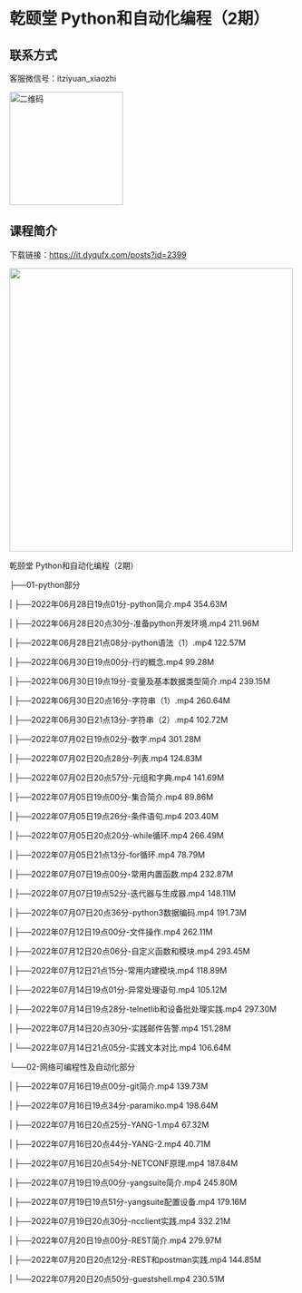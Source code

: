 # 乾颐堂 Python和自动化编程（2期）

## 联系方式

客服微信号：itziyuan_xiaozhi

<img src="https://ziyuanyun.oss-cn-guangzhou.aliyuncs.com/common/20240614073449/666b82192834a.jpg" width="200" height="200" alt="二维码">

## 课程简介

下载链接：https://it.dyqufx.com/posts?id=2399

<img src="https://ziyuanyun.oss-cn-guangzhou.aliyuncs.com/yun/20240515183933/664490e551034.jpg" width="500" alt="">

  乾颐堂 Python和自动化编程（2期）



 ├──01-python部分

 | ├──2022年06月28日19点01分-python简介.mp4 354.63M

 | ├──2022年06月28日20点30分-准备python开发环境.mp4 211.96M

 | ├──2022年06月28日21点08分-python语法（1）.mp4 122.57M

 | ├──2022年06月30日19点00分-行的概念.mp4 99.28M

 | ├──2022年06月30日19点19分-变量及基本数据类型简介.mp4 239.15M

 | ├──2022年06月30日20点16分-字符串（1）.mp4 260.64M

 | ├──2022年06月30日21点13分-字符串（2）.mp4 102.72M

 | ├──2022年07月02日19点02分-数字.mp4 301.28M

 | ├──2022年07月02日20点28分-列表.mp4 124.83M

 | ├──2022年07月02日20点57分-元组和字典.mp4 141.69M

 | ├──2022年07月05日19点00分-集合简介.mp4 89.86M

 | ├──2022年07月05日19点26分-条件语句.mp4 203.40M

 | ├──2022年07月05日20点20分-while循环.mp4 266.49M

 | ├──2022年07月05日21点13分-for循环.mp4 78.79M

 | ├──2022年07月07日19点00分-常用内置函数.mp4 232.87M

 | ├──2022年07月07日19点52分-迭代器与生成器.mp4 148.11M

 | ├──2022年07月07日20点36分-python3数据编码.mp4 191.73M

 | ├──2022年07月12日19点00分-文件操作.mp4 262.11M

 | ├──2022年07月12日20点06分-自定义函数和模块.mp4 293.45M

 | ├──2022年07月12日21点15分-常用内建模块.mp4 118.89M

 | ├──2022年07月14日19点01分-异常处理语句.mp4 105.12M

 | ├──2022年07月14日19点28分-telnetlib和设备批处理实践.mp4 297.30M

 | ├──2022年07月14日20点30分-实践邮件告警.mp4 151.28M

 | └──2022年07月14日21点05分-实践文本对比.mp4 106.64M

 └──02-网络可编程性及自动化部分

 | ├──2022年07月16日19点00分-git简介.mp4 139.73M

 | ├──2022年07月16日19点34分-paramiko.mp4 198.64M

 | ├──2022年07月16日20点25分-YANG-1.mp4 67.32M

 | ├──2022年07月16日20点44分-YANG-2.mp4 40.71M

 | ├──2022年07月16日20点54分-NETCONF原理.mp4 187.84M

 | ├──2022年07月19日19点00分-yangsuite简介.mp4 245.80M

 | ├──2022年07月19日19点51分-yangsuite配置设备.mp4 179.16M

 | ├──2022年07月19日20点30分-ncclient实践.mp4 332.21M

 | ├──2022年07月20日19点00分-REST简介.mp4 279.97M

 | ├──2022年07月20日20点12分-REST和postman实践.mp4 144.85M

 | └──2022年07月20日20点50分-guestshell.mp4 230.51M

  